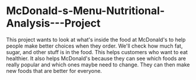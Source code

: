 # McDonald-s-Menu-Nutritional-Analysis---Project

This project wants to look at what's inside the food at McDonald's to help people make better choices when they order. 
We'll check how much fat, sugar, and other stuff is in the food. This helps customers who want to eat healthier. It also helps McDonald's because they can see which foods are really popular and which ones maybe need to change. They can then make new foods that are better for everyone.
